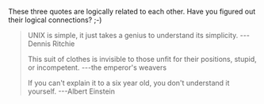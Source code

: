 These three quotes are logically related to each other. Have you figured out their logical connections? ;-)

> UNIX is simple, it just takes a genius to understand its simplicity. ---Dennis Ritchie
> 
> This suit of clothes is invisible to those unfit for their positions, stupid, or incompetent. ---the emperor's weavers
> 
> If you can't explain it to a six year old, you don't understand it yourself. ---Albert Einstein
